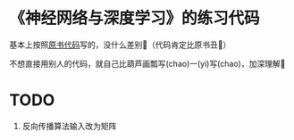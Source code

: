 # 《神经网络与深度学习》的练习代码

基本上按照[原书代码](https://github.com/mnielsen/neural-networks-and-deep-learning)写的，没什么差别🌚（代码肯定比原书丑🙈）

不想直接用别人的代码，就自己比葫芦画瓢写(chao)一(yi)写(chao)，加深理解🤣

# TODO

1. 反向传播算法输入改为矩阵